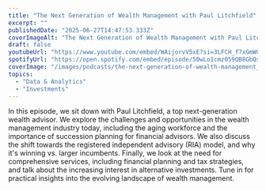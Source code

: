 ```yaml
---
title: "The Next Generation of Wealth Management with Paul Litchfield"
excerpt: ""
publishedDate: "2025-06-27T14:47:53.333Z"
coverImageAlt: "The Next Generation of Wealth Management with Paul Litchfield"
draft: false
youtubeUrl: "https://www.youtube.com/embed/WAijorvV5xE?si=3LFCH_f7xGmWGT4e"
spotifyUrl: "https://open.spotify.com/embed/episode/50wLo1cmz059QB8GbQsIfw"
coverImage: "/images/podcasts/the-next-generation-of-wealth-management__6668ecda9aac3ee09eef255e_65e3d94107c381b94fca45b2_.png"
topics:
  - "Data & Analytics"
  - "Investments"
---
```

<p id="">In this episode, we sit down with Paul Litchfield, a top next-generation wealth advisor. We explore the challenges and opportunities in the wealth management industry today, including the aging workforce and the importance of succession planning for financial advisors. We also discuss the shift towards the registered independent advisory (RIA) model, and why it's winning vs. larger incumbents. Finally, we look at the need for comprehensive services, including financial planning and tax strategies, and talk about the increasing interest in alternative investments. Tune in for practical insights into the evolving landscape of wealth management.</p>

